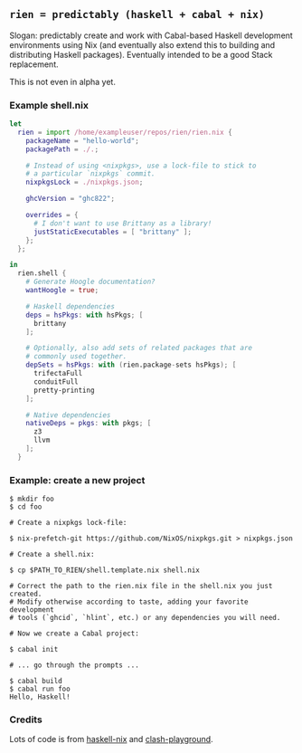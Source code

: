 ## `rien = predictably (haskell + cabal + nix)`

Slogan: predictably create and work with Cabal-based Haskell development environments using Nix (and eventually also extend this to building and distributing Haskell packages). Eventually intended to be a good Stack replacement.

This is not even in alpha yet.

### Example shell.nix

```nix
let 
  rien = import /home/exampleuser/repos/rien/rien.nix {
    packageName = "hello-world";
    packagePath = ./.;

    # Instead of using <nixpkgs>, use a lock-file to stick to
    # a particular `nixpkgs` commit.
    nixpkgsLock = ./nixpkgs.json;

    ghcVersion = "ghc822";

    overrides = {
      # I don't want to use Brittany as a library!
      justStaticExecutables = [ "brittany" ];
    };
  };

in
  rien.shell {
    # Generate Hoogle documentation?
    wantHoogle = true;

    # Haskell dependencies
    deps = hsPkgs: with hsPkgs; [
      brittany
    ];

    # Optionally, also add sets of related packages that are
    # commonly used together.
    depSets = hsPkgs: with (rien.package-sets hsPkgs); [
      trifectaFull
      conduitFull
      pretty-printing
    ];

    # Native dependencies
    nativeDeps = pkgs: with pkgs; [
      z3
      llvm
    ];
  }
```

### Example: create a new project

```shell
$ mkdir foo
$ cd foo

# Create a nixpkgs lock-file:

$ nix-prefetch-git https://github.com/NixOS/nixpkgs.git > nixpkgs.json

# Create a shell.nix:

$ cp $PATH_TO_RIEN/shell.template.nix shell.nix

# Correct the path to the rien.nix file in the shell.nix you just created.
# Modify otherwise according to taste, adding your favorite development
# tools (`ghcid`, `hlint`, etc.) or any dependencies you will need.

# Now we create a Cabal project:

$ cabal init

# ... go through the prompts ...
  
$ cabal build
$ cabal run foo
Hello, Haskell!
```

### Credits

Lots of code is from [haskell-nix](https://github.com/Gabriel439/haskell-nix)
and [clash-playground](https://github.com/thoughtpolice/clash-playground).
